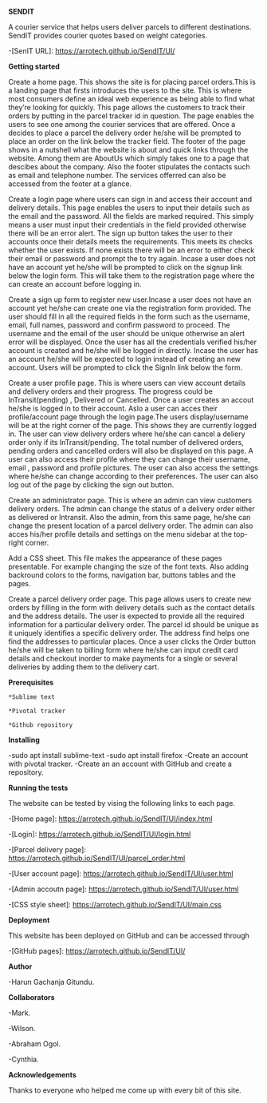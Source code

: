 **SENDIT** 


A courier service that helps users deliver parcels to different destinations. SendIT provides courier quotes based on weight categories.

 -[SenIT URL]: https://arrotech.github.io/SendIT/UI/


**Getting started**




Create a home page. This shows the site is for placing parcel orders.This is a landing page that firsts introduces the users to the site. This is where most consumers define an ideal web experience as being able to find what they’re looking for quickly. This page allows the customers to track their orders by putting in the parcel tracker id in question. The page enables the users to see one among the courier services that are offered. Once a decides to place a parcel the delivery order he/she will be prompted to place an order on the link below the tracker field. The footer of the page shows in a nutshell what the website is about and quick links through the website. Among them are AboutUs which simply takes one to a page that descibes about the company. Also the footer stipulates the contacts such as email and telephone number. The services offerred can also be accessed from the footer at a glance.



Create a login page where users can sign in and access their account and delivery details. This page enables the users to input their details such as the email and the password. All the fields are marked required. This simply means a user must input their credentials in the field provided otherwise there will be an error alert. The sign up button takes the user to their accounts once their details meets the requirements. This meets its checks whether the user exists. If none exists there will be an error to either check their email or password and prompt the to try again. Incase a user does not have an account yet he/she will be prompted to click on the signup link below the login form. This will take them to the registration page where the can create an account before logging in. 




Create a sign up form to register new user.Incase a user does not have an account yet he/she can create one via the registration form provided. The user should fill in all the required fields in the form such as the username, email, full names, password and confirm password to proceed. The username and the email of the user should be unique otherwise an alert error will be displayed. Once the user has all the credentials verified his/her account is created and he/she will be logged in directly. Incase the user has an account he/she will be expected to login instead of creating an new account. Users will be prompted to click the SignIn link below the form. 





Create a user profile page. This is where users can view account details and delivery orders and their progress. The progress could be InTransit(pending) , Delivered or Cancelled. Once a user creates an accout he/she is logged in to their account. Aslo a user can acces their profile/account page through the login page.The users display/username will be at the right corner of the page. This shows they are currently logged in. The user can view delivery orders where he/she can cancel a deliery order only if its InTransit/pending. The total number of delivered orders, pending orders and cancelled orders will also be displayed on this page. A user can also access their profile where they can change their username, email , password and profile pictures. The user can also access the settings where he/she can change according to their preferences. The user can also log out of the page by clicking the sign out button. 



Create an administrator page. This is where an admin can view customers delivery orders. The admin can change the status of a delivery order either as delivered or Intransit. Also the admin, from this same page, he/she can change the present location of a parcel delivery order. The admin can also acces his/her profile details and settings on the menu sidebar at the top-right corner.





Add a CSS sheet. This file makes the appearance of these pages presentable. For example changing the size of the font texts. Also adding backround colors to the forms, navigation bar, buttons tables and the pages. 





Create a parcel delivery order page. This page allows users to create new orders by filling in the form with delivery details such as the contact details and the address details. The user is expected to provide all the required information for a particular delivery order. The parcel id should be unique as it uniquely identifies a specific delivery order. The address find helps one find the addresses to particular places. Once a user clicks the Order button he/she will be taken to billing form where he/she can input credit card details and checkout inorder to make payments for a single or several deliveries by adding them to the delivery cart. 


**Prerequisites**


    *Sublime text

    *Pivotal tracker

    *Github repository


**Installing**


 -sudo apt install sublime-text
 -sudo apt install firefox
 -Create an account with pivotal tracker.
 -Create an an account with GitHub and create a repository.

**Running the tests**


The website can be tested by vising the following links to each page.

  -[Home page]: https://arrotech.github.io/SendIT/UI/index.html

  -[Login]: https://arrotech.github.io/SendIT/UI/login.html

  -[Parcel delivery page]: https://arrotech.github.io/SendIT/UI/parcel_order.html

  -[User account page]: https://arrotech.github.io/SendIT/UI/user.html

  -[Admin accoutn page]: https://arrotech.github.io/SendIT/UI/user.html

  -[CSS style sheet]: https://arrotech.github.io/SendIT/UI/main.css



**Deployment**


This website has been deployed on GitHub and can be accessed through 

  -[GitHub pages]: https://arrotech.github.io/SendIT/UI/

**Author**


 -Harun Gachanja Gitundu.

**Collaborators**


 -Mark.

 -Wilson.

 -Abraham Ogol.

 -Cynthia.

**Acknowledgements**


Thanks to everyone who helped me come up with every bit of this site.





